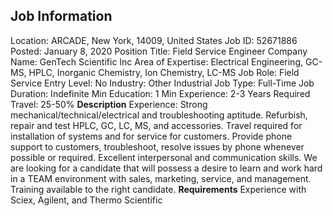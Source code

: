 ## Job Information
Location: 
											ARCADE, New York, 14009, United States 
Job ID: 
52671886
Posted: 
January 8, 2020
Position Title: 
Field Service Engineer
Company Name: 
GenTech Scientific Inc
Area of Expertise: 
Electrical Engineering, GC-MS, HPLC, Inorganic Chemistry, Ion Chemistry, LC-MS
Job Role: 
Field Service
Entry Level: 
No
Industry: 
Other Industrial
Job Type: 
Full-Time
Job Duration: 
Indefinite
Min Education: 
1
Min Experience: 
2-3 Years
Required Travel: 
25-50%
**Description**
Experience: Strong mechanical/technical/electrical and troubleshooting aptitude. Refurbish, repair and test HPLC, GC, LC, MS, and accessories. Travel required for installation of systems and for service for customers. Provide phone support to customers, troubleshoot, resolve issues by phone whenever possible or required. Excellent interpersonal and communication skills. We are looking for a candidate that will possess a desire to learn and work hard in a TEAM environment with sales, marketing, service, and management. Training available to the right candidate.
**Requirements**
Experience with Sciex, Agilent, and Thermo Scientific
